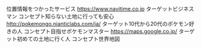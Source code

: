 位置情報をつかったサービス
https://www.navitime.co.jp
ターゲットビジネスマン
コンセプト知らない土地に行っても安心
http://pokemongo.nianticlabs.com/ja/
ターゲット10代から20代のポケモン好きの人
コンセプト目指せポケモンマスター
https://maps.google.co.jp/
ターゲット初めての土地に行く人
コンセプト世界地図　　
